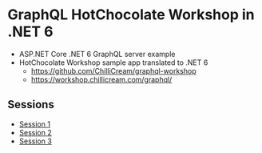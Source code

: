 # GraphQL HotChocolate Workshop in .NET 6

* ASP.NET Core .NET 6 GraphQL server example
* HotChocolate Workshop sample app translated to .NET 6
  - https://github.com/ChilliCream/graphql-workshop
  - https://workshop.chillicream.com/graphql/

## Sessions

* [Session 1](README_S1.md)
* [Session 2](README_S2.md)
* [Session 3](README_S3.md)
